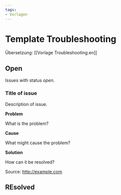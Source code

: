 ```yaml
---
tags:
- Vorlagen
---
```


# Template Troubleshooting
Übersetzung: [[Vorlage Troubleshooting.en]]

## Open

Issues with status *open*.

### Title of issue

Description of issue.

**Problem**

What is the problem?

**Cause**

What might cause the problem?

**Solution**

How can it be resolved?

Source: <http://example.com>

## REsolved
